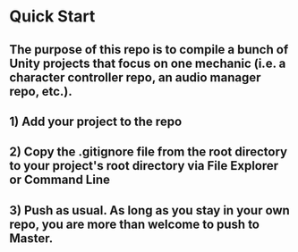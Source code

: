 # Quick Start
## The purpose of this repo is to compile a bunch of Unity projects that focus on one mechanic (i.e. a character controller repo, an audio manager repo, etc.).
## 1) Add your project to the repo
## 2) Copy the .gitignore file from the root directory to your project's root directory via File Explorer or Command Line
## 3) Push as usual. As long as you stay in your own repo, you are more than welcome to push to Master.
